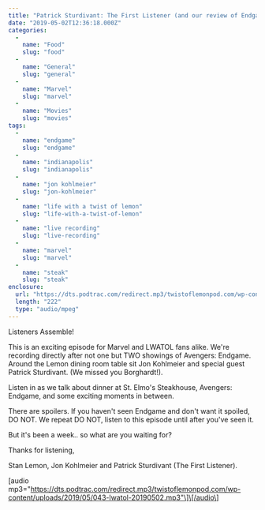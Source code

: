 ```yaml
---
title: "Patrick Sturdivant: The First Listener (and our review of Endgame)"
date: "2019-05-02T12:36:18.000Z"
categories: 
  - 
    name: "Food"
    slug: "food"
  - 
    name: "General"
    slug: "general"
  - 
    name: "Marvel"
    slug: "marvel"
  - 
    name: "Movies"
    slug: "movies"
tags: 
  - 
    name: "endgame"
    slug: "endgame"
  - 
    name: "indianapolis"
    slug: "indianapolis"
  - 
    name: "jon kohlmeier"
    slug: "jon-kohlmeier"
  - 
    name: "life with a twist of lemon"
    slug: "life-with-a-twist-of-lemon"
  - 
    name: "live recording"
    slug: "live-recording"
  - 
    name: "marvel"
    slug: "marvel"
  - 
    name: "steak"
    slug: "steak"
enclosure: 
  url: "https://dts.podtrac.com/redirect.mp3/twistoflemonpod.com/wp-content/uploads/2019/05/043-lwatol-20190502.mp3"
  length: "222"
  type: "audio/mpeg"
---
```


Listeners Assemble!

This is an exciting episode for Marvel and LWATOL fans alike. We're recording directly after not one but TWO showings of Avengers: Endgame. Around the Lemon dining room table sit Jon Kohlmeier and special guest Patrick Sturdivant. (We missed you Borghardt!).

Listen in as we talk about dinner at St. Elmo's Steakhouse, Avengers: Endgame, and some exciting moments in between.

There are spoilers. If you haven't seen Endgame and don't want it spoiled, DO NOT. We repeat DO NOT, listen to this episode until after you've seen it.

But it's been a week.. so what are you waiting for?

Thanks for listening,

Stan Lemon, Jon Kohlmeier and Patrick Sturdivant (The First Listener).

\[audio mp3="https://dts.podtrac.com/redirect.mp3/twistoflemonpod.com/wp-content/uploads/2019/05/043-lwatol-20190502.mp3"\]\[/audio\]
